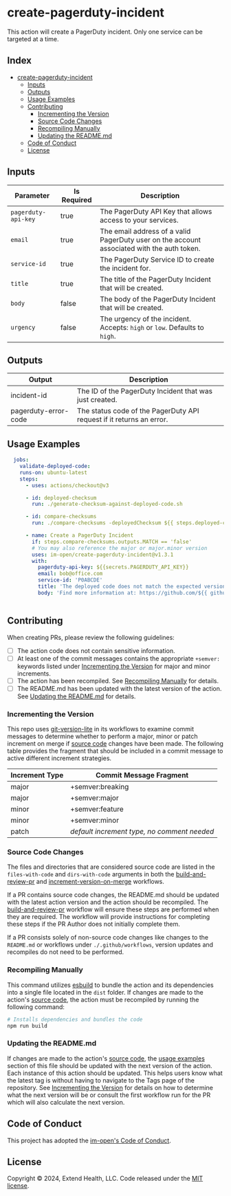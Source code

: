 # create-pagerduty-incident

This action will create a PagerDuty incident.  Only one service can be targeted at a time.

## Index <!-- omit in toc -->

- [create-pagerduty-incident](#create-pagerduty-incident)
  - [Inputs](#inputs)
  - [Outputs](#outputs)
  - [Usage Examples](#usage-examples)
  - [Contributing](#contributing)
    - [Incrementing the Version](#incrementing-the-version)
    - [Source Code Changes](#source-code-changes)
    - [Recompiling Manually](#recompiling-manually)
    - [Updating the README.md](#updating-the-readmemd)
  - [Code of Conduct](#code-of-conduct)
  - [License](#license)
  
## Inputs

| Parameter           | Is Required | Description                                                                                |
|---------------------|-------------|--------------------------------------------------------------------------------------------|
| `pagerduty-api-key` | true        | The PagerDuty API Key that allows access to your services.                                 |
| `email`             | true        | The email address of a valid PagerDuty user on the account associated with the auth token. |
| `service-id`        | true        | The PagerDuty Service ID to create the incident for.                                       |
| `title`             | true        | The title of the PagerDuty Incident that will be created.                                  |
| `body`              | false       | The body of the PagerDuty Incident that will be created.                                   |
| `urgency`           | false       | The urgency of the incident.  Accepts: `high` or `low`.  Defaults to `high`.               |

## Outputs

| Output               | Description                                                          |
|----------------------|----------------------------------------------------------------------|
| incident-id          | The ID of the PagerDuty Incident that was just created.              |
| pagerduty-error-code | The status code of the PagerDuty API request if it returns an error. |

## Usage Examples

```yml
  jobs:
    validate-deployed-code:
    runs-on: ubuntu-latest
    steps:
      - uses: actions/checkout@v3

      - id: deployed-checksum
        run: ./generate-checksum-against-deployed-code.sh

      - id: compare-checksums
        run: ./compare-checksums -deployedChecksum ${{ steps.deployed-checksum.outputs.CHECKSUM }}

      - name: Create a PagerDuty Incident
        if: steps.compare-checksums.outputs.MATCH == 'false'
        # You may also reference the major or major.minor version
        uses: im-open/create-pagerduty-incident@v1.3.1
        with:
          pagerduty-api-key: ${{secrets.PAGERDUTY_API_KEY}}
          email: bob@office.com
          service-id: 'P0ABCDE'
          title: 'The deployed code does not match the expected version'
          body: 'Find more information at: https://github.com/${{ github.repository }}/actions/runs/${{ github.run_id }}'
      
```

## Contributing

When creating PRs, please review the following guidelines:

- [ ] The action code does not contain sensitive information.
- [ ] At least one of the commit messages contains the appropriate `+semver:` keywords listed under [Incrementing the Version] for major and minor increments.
- [ ] The action has been recompiled.  See [Recompiling Manually] for details.
- [ ] The README.md has been updated with the latest version of the action.  See [Updating the README.md] for details.

### Incrementing the Version

This repo uses [git-version-lite] in its workflows to examine commit messages to determine whether to perform a major, minor or patch increment on merge if [source code] changes have been made.  The following table provides the fragment that should be included in a commit message to active different increment strategies.

| Increment Type | Commit Message Fragment                     |
|----------------|---------------------------------------------|
| major          | +semver:breaking                            |
| major          | +semver:major                               |
| minor          | +semver:feature                             |
| minor          | +semver:minor                               |
| patch          | *default increment type, no comment needed* |

### Source Code Changes

The files and directories that are considered source code are listed in the `files-with-code` and `dirs-with-code` arguments in both the [build-and-review-pr] and [increment-version-on-merge] workflows.  

If a PR contains source code changes, the README.md should be updated with the latest action version and the action should be recompiled.  The [build-and-review-pr] workflow will ensure these steps are performed when they are required.  The workflow will provide instructions for completing these steps if the PR Author does not initially complete them.

If a PR consists solely of non-source code changes like changes to the `README.md` or workflows under `./.github/workflows`, version updates and recompiles do not need to be performed.

### Recompiling Manually

This command utilizes [esbuild] to bundle the action and its dependencies into a single file located in the `dist` folder.  If changes are made to the action's [source code], the action must be recompiled by running the following command:

```sh
# Installs dependencies and bundles the code
npm run build
```

### Updating the README.md

If changes are made to the action's [source code], the [usage examples] section of this file should be updated with the next version of the action.  Each instance of this action should be updated.  This helps users know what the latest tag is without having to navigate to the Tags page of the repository.  See [Incrementing the Version] for details on how to determine what the next version will be or consult the first workflow run for the PR which will also calculate the next version.

## Code of Conduct

This project has adopted the [im-open's Code of Conduct](https://github.com/im-open/.github/blob/main/CODE_OF_CONDUCT.md).

## License

Copyright &copy; 2024, Extend Health, LLC. Code released under the [MIT license](LICENSE).

<!-- Links -->
[Incrementing the Version]: #incrementing-the-version
[Recompiling Manually]: #recompiling-manually
[Updating the README.md]: #updating-the-readmemd
[source code]: #source-code-changes
[usage examples]: #usage-examples
[build-and-review-pr]: ./.github/workflows/build-and-review-pr.yml
[increment-version-on-merge]: ./.github/workflows/increment-version-on-merge.yml
[esbuild]: https://esbuild.github.io/getting-started/#bundling-for-node
[git-version-lite]: https://github.com/im-open/git-version-lite
